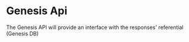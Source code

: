 # Genesis Api

The Genesis API will provide an interface with the responses' referential (Genesis DB)